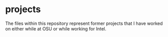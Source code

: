 # projects
The files within this repository represent former projects that I have worked on either while at OSU or while working for Intel.
